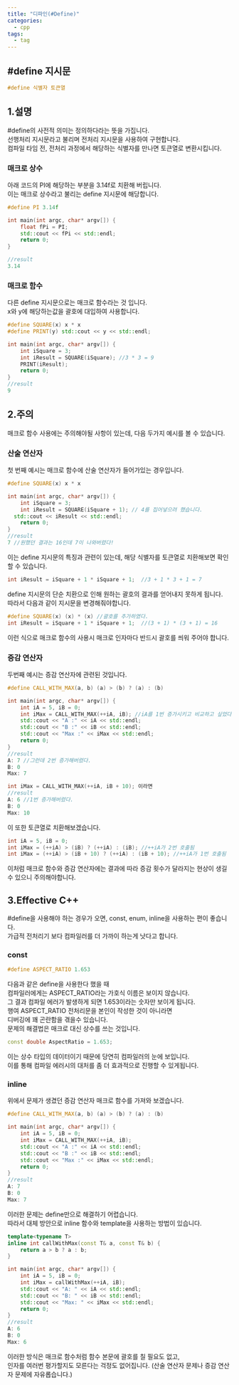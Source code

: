 ```yaml
---
title: "디파인(#Define)"
categories:
  - cpp
tags:
  - tag
---
```


## #define 지시문
```cpp
#define 식별자 토큰열
```

## 1.설명
#define의 사전적 의미는 정의하다라는 뜻을 가집니다.<br>
선행처리 지시문라고 불리며 전처리 지시문을 사용하여 구현합니다.<br>
컴파일 타임 전, 전처리 과정에서 해당하는 식별자를 만나면 토큰열로 변환시킵니다.

### 매크로 상수
아래 코드의 PI에 해당하는 부분을 3.14f로 치환해 버립니다.<br>
이는 매크로 상수라고 불리는 define 지시문에 해당합니다.
```cpp
#define PI 3.14f

int main(int argc, char* argv[]) {
	float fPi = PI;
	std::cout << fPi << std::endl;
	return 0;
}

//result
3.14
```

### 매크로 함수
다른 define 지시문으로는 매크로 함수라는 것 입니다.<br>
x와 y에 해당하는값을 괄호에 대입하여 사용합니다.
```cpp
#define SQUARE(x) x * x
#define PRINT(y) std::cout << y << std::endl;

int main(int argc, char* argv[]) {
	int iSquare = 3;
	int iResult = SQUARE(iSquare); //3 * 3 = 9
	PRINT(iResult);
	return 0;
}
//result
9
```

## 2.주의
매크로 함수 사용에는 주의해야될 사항이 있는데, 다음 두가지 예시를 볼 수 있습니다.<br>
### 산술 연산자
첫 번째 예시는 매크로 함수에 산술 연산자가 들어가있는 경우입니다.
```cpp
#define SQUARE(x) x * x

int main(int argc, char* argv[]) {
	int iSquare = 3;
	int iResult = SQUARE(iSquare + 1); // 4를 집어넣으려 했습니다.
  std::cout << iResult << std::endl; 
	return 0;
}
//result
7 //원했던 결과는 16인데 7이 나와버렸다!
```
이는 define 지시문의 특징과 관련이 있는데, 해당 식별자를 토큰열로 치환해보면 확인할 수 있습니다.
```cpp
int iResult = iSquare + 1 * iSquare + 1;  //3 + 1 * 3 + 1 = 7
```
define 지시문의 단순 치환으로 인해 원하는 괄호의 결과를 얻어내지 못하게 됩니다.<br>
따라서 다음과 같이 지시문을 변경해줘야합니다.
```cpp
#define SQUARE(x) (x) * (x) //괄호를 추가하였다.
int iResult = iSquare + 1 * iSquare + 1;  //(3 + 1) * (3 + 1) = 16
```
이런 식으로 매크로 함수의 사용시 매크로 인자마다 반드시 괄호를 씌워 주어야 합니다.<br>

### 증감 연산자
두번째 예시는 증감 연산자에 관련된 것입니다.
```cpp
#define CALL_WITH_MAX(a, b) (a) > (b) ? (a) : (b)

int main(int argc, char* argv[]) {
	int iA = 5, iB = 0;
	int iMax = CALL_WITH_MAX(++iA, iB); //iA를 1번 증가시키고 비교하고 싶었다.
	std::cout << "A :" << iA << std::endl;
	std::cout << "B :" << iB << std::endl;
	std::cout << "Max :" << iMax << std::endl;
	return 0;
}
//result
A: 7 //그런데 2번 증가해버렸다.
B: 0
Max: 7

int iMax = CALL_WITH_MAX(++iA, iB + 10); 이라면
//result
A: 6 //1번 증가해버렸다.
B: 0
Max: 10
```
이 또한 토큰열로 치환해보겠습니다.
```cpp
int iA = 5, iB = 0;
int iMax = (++iA) > (iB) ? (++iA) : (iB); //++iA가 2번 호출됨
int iMax = (++iA) > (iB + 10) ? (++iA) : (iB + 10); //++iA가 1번 호출됨
```
이처럼 매크로 함수와 증감 연산자에는 결과에 따라 증감 횟수가 달라지는 현상이 생길 수 있으니 주의해야합니다.

## 3.Effective C++
#define을 사용해야 하는 경우가 오면, const, enum, inline을 사용하는 편이 좋습니다.<br>
가급적 전처리기 보다 컴파일러를 더 가까이 하는게 낫다고 합니다.

### const
```cpp
#define ASPECT_RATIO 1.653
```
다음과 같은 define을 사용한다 했을 때<br>
컴파일러에게는 ASPECT_RATIO라는 가호식 이름은 보이지 않습니다.<br>
그 결과 컴파일 에러가 발생하게 되면 1.653이라는 숫자만 보이게 됩니다.<br>
행여 ASPECT_RATIO 전처리문을 본인이 작성한 것이 아니라면<br>
디버깅에 꽤 곤란함을 겪을수 있습니다.<br>
문제의 해결법은 매크로 대신 상수를 쓰는 것입니다.
```cpp
const double AspectRatio = 1.653;
```
이는 상수 타입의 데이터이기 때문에 당연히 컴파일러의 눈에 보입니다.<br>
이를 통해 컴파일 에러시의 대처를 좀 더 효과적으로 진행할 수 있게됩니다.

### inline
위에서 문제가 생겼던 증감 연산자 매크로 함수를 가져와 보겠습니다.
```cpp
#define CALL_WITH_MAX(a, b) (a) > (b) ? (a) : (b)

int main(int argc, char* argv[]) {
	int iA = 5, iB = 0;
	int iMax = CALL_WITH_MAX(++iA, iB);
	std::cout << "A :" << iA << std::endl;
	std::cout << "B :" << iB << std::endl;
	std::cout << "Max :" << iMax << std::endl;
	return 0;
}
//result
A: 7
B: 0
Max: 7
```
이러한 문제는 define만으로 해결하기 어렵습니다.<br>
따라서 대체 방안으로 inline 함수와 template을 사용하는 방법이 있습니다.
```cpp
template<typename T>
inline int callWithMax(const T& a, const T& b) {
	return a > b ? a : b;
}

int main(int argc, char* argv[]) {
	int iA = 5, iB = 0;
	int iMax = callWithMax(++iA, iB);
	std::cout << "A: " << iA << std::endl;
	std::cout << "B: " << iB << std::endl;
	std::cout << "Max: " << iMax << std::endl;
	return 0;
}
//result
A: 6
B: 0
Max: 6
```
이러한 방식은 매크로 함수처럼 함수 본문에 괄호를 칠 필요도 없고,<br>
인자를 여러번 평가할지도 모른다는 걱정도 없어집니다. (산술 연산자 문제나 증감 연산자 문제에 자유롭습니다.)
